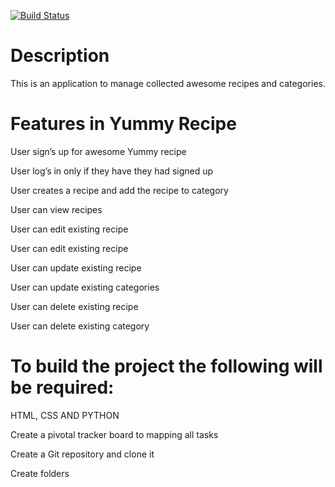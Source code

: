 [![Build Status](https://travis-ci.org/bernicek/yummy_Recipe_Bernice.svg?branch=master)](https://travis-ci.org/bernicek/yummyrecipe)

# Description	


This is an application to manage collected awesome recipes and categories.



# Features in Yummy Recipe



User sign’s up for awesome Yummy recipe

User log’s in only if they have they had signed up

User creates a recipe and add the recipe to category

User can view recipes

User can edit existing recipe

User can edit existing recipe

User can update existing recipe

User can update existing categories

User can delete existing recipe

User can delete existing category

# To build the project the following will be required:

HTML, CSS AND PYTHON


Create a pivotal tracker board to mapping all tasks


Create a Git repository and clone it


Create folders



 


